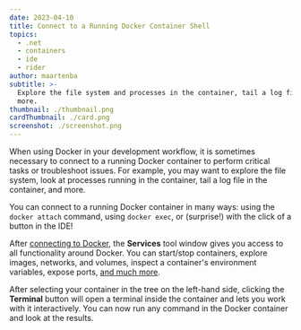 ```yaml
---
date: 2023-04-10
title: Connect to a Running Docker Container Shell
topics:
  - .net
  - containers
  - ide
  - rider
author: maartenba
subtitle: >-
  Explore the file system and processes in the container, tail a log file, and
  more.
thumbnail: ./thumbnail.png
cardThumbnail: ./card.png
screenshot: ./screenshot.png
---
```

When using Docker in your development workflow, it is sometimes necessary to connect to a running Docker container to perform critical tasks or troubleshoot issues.
For example, you may want to explore the file system, look at processes running in the container, tail a log file in the container, and more.

You can connect to a running Docker container in many ways: using the `docker attach` command, using `docker exec`, or (surprise!) with the click of a button in the IDE!

After [connecting to Docker](https://www.jetbrains.com/help/rider/docker.html#connect_to_docker), the **Services** tool window gives you access to all functionality around Docker.
You can start/stop containers, explore images, networks, and volumes, inspect a container's environment variables, expose ports, [and much more](https://blog.jetbrains.com/dotnet/2019/05/21/containers-images-introduction-docker-rider/).

After selecting your container in the tree on the left-hand side, clicking the **Terminal** button will open a terminal inside the container and lets you work with it interactively.
You can now run any command in the Docker container and look at the results.
